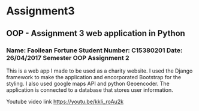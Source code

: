 # Assignment3
## OOP - Assignment 3 web application in Python 

### Name: Faoilean Fortune Student Number: C15380201 Date: 26/04/2017 Semester OOP Assignment 2

This is a web app I made to be used as a charity website. I used the Django framework to make the application and encorporated Bootstrap for the styling. I also used google maps API and python Geoencoder. The application is connected to a database that stores user information.

Youtube video link https://youtu.be/kkIi_roAu2k

